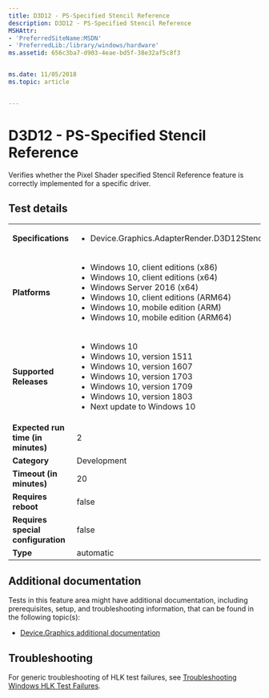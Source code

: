 ```yaml
---
title: D3D12 - PS-Specified Stencil Reference
description: D3D12 - PS-Specified Stencil Reference
MSHAttr:
- 'PreferredSiteName:MSDN'
- 'PreferredLib:/library/windows/hardware'
ms.assetid: 656c3ba7-d903-4eae-bd5f-38e32af5c8f3


ms.date: 11/05/2018
ms.topic: article


---
```


# <span id="p_hlk_test.f1c841b6-0b43-4982-a834-fbed33333aa6"></span>D3D12 - PS-Specified Stencil Reference


Verifies whether the Pixel Shader specified Stencil Reference feature is correctly implemented for a specific driver.

## Test details

|||
|---|---|
| **Specifications**  | <ul><li>Device.Graphics.AdapterRender.D3D12StencilReference.CoreRequirement</li></ul> |  
| **Platforms**   | <ul><li>Windows 10, client editions (x86)</li><li>Windows 10, client editions (x64)</li><li>Windows Server 2016 (x64)</li><li>Windows 10, client editions (ARM64)</li><li>Windows 10, mobile edition (ARM)</li><li>Windows 10, mobile edition (ARM64)</li></ul> |
| **Supported Releases** | <ul><li>Windows 10</li><li>Windows 10, version 1511</li><li>Windows 10, version 1607</li><li>Windows 10, version 1703</li><li>Windows 10, version 1709</li><li>Windows 10, version 1803</li><li>Next update to Windows 10</li></ul> |
|**Expected run time (in minutes)**| 2 |
|**Category**| Development |
|**Timeout (in minutes)**| 20 |
|**Requires reboot**| false |
|**Requires special configuration**| false |
|**Type**| automatic |



## <span id="Additional_documentation"></span><span id="additional_documentation"></span><span id="ADDITIONAL_DOCUMENTATION"></span>Additional documentation


Tests in this feature area might have additional documentation, including prerequisites, setup, and troubleshooting information, that can be found in the following topic(s):

-   [Device.Graphics additional documentation](device-graphics-additional-documentation.md)

## <span id="Troubleshooting"></span><span id="troubleshooting"></span><span id="TROUBLESHOOTING"></span>Troubleshooting


For generic troubleshooting of HLK test failures, see [Troubleshooting Windows HLK Test Failures](../user/troubleshooting-windows-hlk-test-failures.md).










